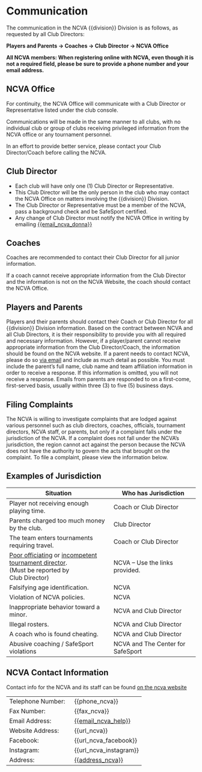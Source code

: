 # Communication
The communication in the NCVA {{division}} Division is as follows, as requested by all Club Directors: 


<div class="--centered">

**Players and Parents &rarr; Coaches &rarr; Club Director &rarr; NCVA Office**

</div>

<div class="--infocallout --centered">

**All NCVA members: When registering online with NCVA, even though it is not a required field, please be sure to provide a phone number and your email address.**

</div>


## NCVA Office 
For continuity, the NCVA Office will communicate with a Club Director or Representative listed under the club console. 

Communications will be made in the same manner to all clubs, with no individual club or group of clubs receiving privileged information from the NCVA office or any tournament personnel. 

In an effort to provide better service, please contact your Club Director/Coach before calling the NCVA. 
 

## Club Director 
- Each club will have only one (1) Club Director or Representative. 
- This Club Director will be the only person in the club who may contact the NCVA Office on matters involving the {{division}} Division. 
- The Club Director or Representative must be a member of the NCVA, pass a background check and be SafeSport certified. 
- Any change of Club Director must notify the NCVA Office in writing by emailing [{{email_ncva_donna}}](mailto:{{email_ncva_donna}}) 
 

## Coaches 
Coaches are recommended to contact their Club Director for all junior information. 

If a coach cannot receive appropriate information from the Club Director and the information is not on the NCVA Website, the coach should contact the NCVA Office. 

 
## Players and Parents 
Players and their parents should contact their Coach or Club Director for all {{division}} Division information.  Based on the contract between NCVA and all Club Directors, it is their responsibility to provide you with all required and necessary information. However, if a player/parent cannot receive appropriate information from the Club Director/Coach, the information should be found on the NCVA website. If a parent needs to contact NCVA, please do so [via email](mailto:{{email_ncva_help}}) and include as much detail as possible. You must include the parent’s full name, club name and team affiliation information in order to receive a response. If this information is omitted, you will not receive a response. Emails from parents are responded to on a first-come, first-served basis, usually within three (3) to five (5) business days.   


## Filing Complaints 
The NCVA is willing to investigate complaints that are lodged against various personnel such as club directors, coaches, officials, tournament directors, NCVA staff, or parents, but only if a complaint falls under the jurisdiction of the NCVA. If a complaint does not fall under the NCVA’s jurisdiction, the region cannot act against the person because the NCVA does not have the authority to govern the acts that brought on the complaint. To file a complaint, please view the information below. 

## Examples of Jurisdiction
| Situation | Who has Jurisdiction |
| --- | --- |
| Player not receiving enough playing time. | Coach or Club Director |
| Parents charged too much money by the club. | Club Director |
| The team enters tournaments requiring travel. | Coach or Club Director |
| [Poor officiating]({{url_referee_evaluation}}) or [incompetent tournament director]({{url_tournament_director_evaluation}}). <br> (Must be reported by Club Director) | NCVA – Use the links provided. |
| Falsifying age identification. | NCVA |
| Violation of NCVA policies. | NCVA |
| Inappropriate behavior toward a minor. | NCVA and Club Director |
| Illegal rosters. | NCVA and Club Director |
| A coach who is found cheating. | NCVA and Club Director |
| Abusive coaching / SafeSport violations | NCVA and The Center for SafeSport |


## NCVA Contact Information
Contact info for the NCVA and its staff can be found [on the ncva website]({{url_ncva_contact}})

<div class="--notablehead">

|||
|-- | ---|
Telephone Number:  |{{phone_ncva}} 
Fax Number: |{{fax_ncva}}
Email Address: | [{{email_ncva_help}}](mailto:{{email_ncva_help}})
Website Address: | {{url_ncva}}
Facebook: | {{url_ncva_facebook}}
Instagram: | {{url_ncva_instagram}}
Address: | [{{address_ncva}}]({{url_ncva_address}})

</div>